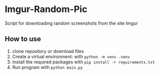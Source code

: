 # Imgur-Random-Pic
Script for downloading random screenshots from the site Imgur

## How to use

1. clone repository or download files
2. Create a virtual environment: with ```python -m venv .venv```
3. Install the required packages with ```pip install -r requirements.txt```
4. Run program with ```python main.py```
